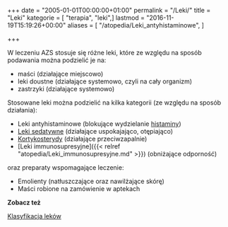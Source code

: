 +++
date = "2005-01-01T00:00:00+01:00"
permalink = "/Leki/"
title = "Leki"
kategorie = [ "terapia", "leki",]
lastmod = "2016-11-19T15:19:26+00:00"
aliases = [
  "/atopedia/Leki_antyhistaminowe",
]

+++

W leczeniu AZS stosuje się różne leki, które ze względu na sposób podawania można podzielić je na:

-   maści (działające miejscowo)
-   leki doustne (działające systemowo, czyli na cały organizm)
-   zastrzyki (działające systemowo)

Stosowane leki można podzielić na kilka kategorii (ze względu na sposób działania):

-   Leki antyhistaminowe (blokujące wydzielanie [histaminy](/atopedia/Histamina))
-   [Leki sedatywne](/atopedia/Leki_sedatywne) (działające uspokajająco, otępiająco)
-   [Kortykosterydy](/atopedia/Kortykosterydy) (działające przeciwzapalnie)
-   [Leki immunosupresyjne]({{< relref "atopedia/Leki_immunosupresyjne.md" >}}) (obniżające odporność)

oraz preparaty wspomagające leczenie:

-   Emolienty (natłuszczające oraz nawilżające skórę)
-   Maści robione na zamówienie w aptekach

**Zobacz też**

[Klasyfikacja leków](/atopedia/Klasyfikacja_leków)
